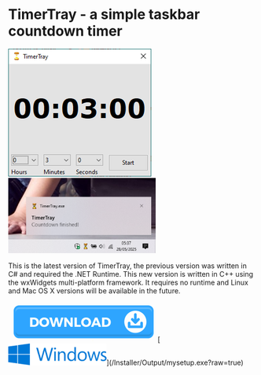 # TimerTray - a simple taskbar countdown timer

<img src="TimerTray2_MainWindow.png" alt="TimerTray main window"/>
<img src="timertray_elapsed.png" alt="TimerTray tray area" width="300"/>

This is the latest version of TimerTray, the previous version was written in C# and required the .NET Runtime. This new version is written in C++ using the wxWidgets multi-platform framework. It requires no runtime and Linux and Mac OS X versions will be available in the future.

<img src="Download.png" alt="Download" width="300"/>
[<img src="Windows.svg" alt="Download Windows installer" width="200"/>](/Installer/Output/mysetup.exe?raw=true)

